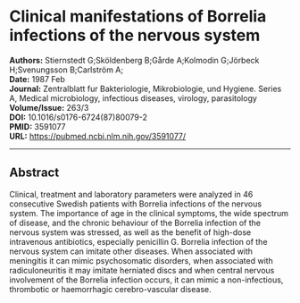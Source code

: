 # Clinical manifestations of Borrelia infections of the nervous system

**Authors:** Stiernstedt G;Sköldenberg B;Gårde A;Kolmodin G;Jörbeck H;Svenungsson B;Carlström A;  
**Date:** 1987 Feb  
**Journal:** Zentralblatt fur Bakteriologie, Mikrobiologie, und Hygiene. Series A, Medical microbiology, infectious diseases, virology, parasitology  
**Volume/Issue:** 263/3  
**DOI:** 10.1016/s0176-6724(87)80079-2  
**PMID:** 3591077  
**URL:** https://pubmed.ncbi.nlm.nih.gov/3591077/

---

## Abstract

Clinical, treatment and laboratory parameters were analyzed in 46 consecutive Swedish patients with Borrelia infections of the nervous system. The importance of age in the clinical symptoms, the wide spectrum of disease, and the chronic behaviour of the Borrelia infection of the nervous system was stressed, as well as the benefit of high-dose intravenous antibiotics, especially penicillin G. Borrelia infection of the nervous system can imitate other diseases. When associated with meningitis it can mimic psychosomatic disorders, when associated with radiculoneuritis it may imitate herniated discs and when central nervous involvement of the Borrelia infection occurs, it can mimic a non-infectious, thrombotic or haemorrhagic cerebro-vascular disease.
